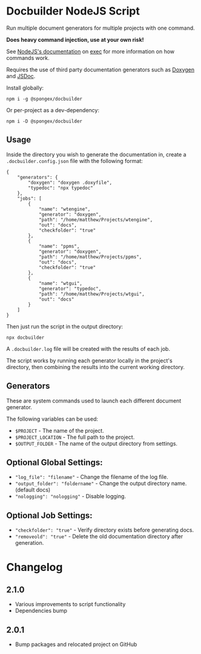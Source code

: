 # Docbuilder NodeJS Script

Run multiple document generators for multiple projects with one command.

__Does heavy command injection, use at your own risk!__

See [NodeJS's documentation](https://nodejs.org/api/child_process.html#child_processexeccommand-options-callback) on [exec](https://nodejs.org/api/child_process.html#child_processexeccommand-options-callback) for more information on how commands work.

Requires the use of third party documentation generators such as [Doxygen](https://www.doxygen.nl/index.html) and [JSDoc](https://jsdoc.app/).

Install globally:
```
npm i -g @spongex/docbuilder
```

Or per-project as a dev-dependency:
```
npm i -D @spongex/docbuilder
```

## Usage

Inside the directory you wish to generate the documentation in, create a `.docbuilder.config.json` file with the following format:
```
{
    "generators": {
        "doxygen": "doxygen .doxyfile",
        "typedoc": "npx typedoc"
    },
    "jobs": [
        {
            "name": "wtengine",
            "generator": "doxygen",
            "path": "/home/matthew/Projects/wtengine",
            "out": "docs",
            "checkfolder": "true"
        },
        {
            "name": "ppms",
            "generator": "doxygen",
            "path": "/home/matthew/Projects/ppms",
            "out": "docs",
            "checkfolder": "true"
        },
        {
            "name": "wtgui",
            "generator": "typedoc",
            "path": "/home/matthew/Projects/wtgui",
            "out": "docs"
        }
    ]
}
```

Then just run the script in the output directory:
```
npx docbuilder
```

A `.docbuilder.log` file will be created with the results of each job.

The script works by running each generator locally in the project's directory, then combining the results into the current working directory.

## Generators
These are system commands used to launch each different document generator.

The following variables can be used:
- `$PROJECT` - The name of the project.
- `$PROJECT_LOCATION` - The full path to the project.
- `$OUTPUT_FOLDER` - The name of the output directory from settings.

## Optional Global Settings:
- `"log_file": "filename"` - Change the filename of the log file.
- `"output_folder": "foldername"` - Change the output directory name. (default docs)
- `"nologging": "nologging"` - Disable logging.

## Optional Job Settings:
- `"checkfolder": "true"` - Verify directory exists before generating docs.
- `"removeold": "true"` - Delete the old documentation directory after generation.

# Changelog

## 2.1.0
- Various improvements to script functionality
- Dependencies bump

## 2.0.1
- Bump packages and relocated project on GitHub
